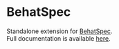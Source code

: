 # BehatSpec

Standalone extension for [BehatSpec](https://github.com/richardmiller/BehatSpec).  
Full documentation is available [here](https://github.com/richardmiller/BehatSpec/blob/master/README.md).
